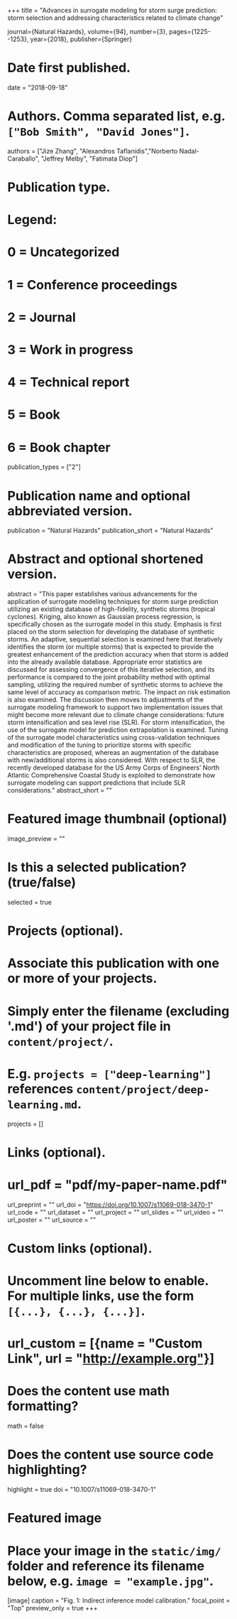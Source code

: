 +++
title = "Advances in surrogate modeling for storm surge prediction: storm selection and addressing characteristics related to climate change"

  journal={Natural Hazards},
  volume={94},
  number={3},
  pages={1225--1253},
  year={2018},
  publisher={Springer}

# Date first published.
date = "2018-09-18"

# Authors. Comma separated list, e.g. `["Bob Smith", "David Jones"]`.
authors = ["Jize Zhang", "Alexandros Taflanidis","Norberto Nadal-Caraballo", "Jeffrey Melby", "Fatimata Diop"]

# Publication type.
# Legend:
# 0 = Uncategorized
# 1 = Conference proceedings
# 2 = Journal
# 3 = Work in progress
# 4 = Technical report
# 5 = Book
# 6 = Book chapter
publication_types = ["2"]

# Publication name and optional abbreviated version.
publication = "Natural Hazards"
publication_short = "Natural Hazards"

# Abstract and optional shortened version.
abstract = "This paper establishes various advancements for the application of surrogate modeling techniques for storm surge prediction utilizing an existing database of high-fidelity, synthetic storms (tropical cyclones). Kriging, also known as Gaussian process regression, is specifically chosen as the surrogate model in this study. Emphasis is first placed on the storm selection for developing the database of synthetic storms. An adaptive, sequential selection is examined here that iteratively identifies the storm (or multiple storms) that is expected to provide the greatest enhancement of the prediction accuracy when that storm is added into the already available database. Appropriate error statistics are discussed for assessing convergence of this iterative selection, and its performance is compared to the joint probability method with optimal sampling, utilizing the required number of synthetic storms to achieve the same level of accuracy as comparison metric. The impact on risk estimation is also examined. The discussion then moves to adjustments of the surrogate modeling framework to support two implementation issues that might become more relevant due to climate change considerations: future storm intensification and sea level rise (SLR). For storm intensification, the use of the surrogate model for prediction extrapolation is examined. Tuning of the surrogate model characteristics using cross-validation techniques and modification of the tuning to prioritize storms with specific characteristics are proposed, whereas an augmentation of the database with new/additional storms is also considered. With respect to SLR, the recently developed database for the US Army Corps of Engineers’ North Atlantic Comprehensive Coastal Study is exploited to demonstrate how surrogate modeling can support predictions that include SLR considerations."
abstract_short = ""

# Featured image thumbnail (optional)
image_preview = ""

# Is this a selected publication? (true/false)
selected = true

# Projects (optional).
#   Associate this publication with one or more of your projects.
#   Simply enter the filename (excluding '.md') of your project file in `content/project/`.
#   E.g. `projects = ["deep-learning"]` references `content/project/deep-learning.md`.
projects = []

# Links (optional).
# url_pdf = "pdf/my-paper-name.pdf"
url_preprint = ""
url_doi = "https://doi.org/10.1007/s11069-018-3470-1"
url_code = ""
url_dataset = ""
url_project = ""
url_slides = ""
url_video = ""
url_poster = ""
url_source = ""

# Custom links (optional).
#   Uncomment line below to enable. For multiple links, use the form `[{...}, {...}, {...}]`.
# url_custom = [{name = "Custom Link", url = "http://example.org"}]

# Does the content use math formatting?
math = false

# Does the content use source code highlighting?
highlight = true
doi = "10.1007/s11069-018-3470-1"
# Featured image
# Place your image in the `static/img/` folder and reference its filename below, e.g. `image = "example.jpg"`.
[image]
caption = "Fig. 1: Indirect inference model calibration."
focal_point = "Top"
preview_only = true
+++

